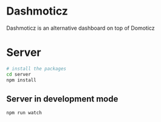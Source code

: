 # Dashmoticz
Dashmoticz is an alternative dashboard on top of Domoticz

# Server
```bash
# install the packages
cd server
npm install
```

## Server in development mode
```bash
npm run watch
```
